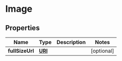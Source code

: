 

# Image

## Properties

Name | Type | Description | Notes
------------ | ------------- | ------------- | -------------
**fullSizeUrl** | [**URI**](URI.md) |  |  [optional]




